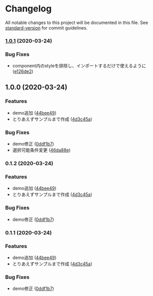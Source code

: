 # Changelog

All notable changes to this project will be documented in this file. See [standard-version](https://github.com/conventional-changelog/standard-version) for commit guidelines.

### [1.0.1](https://github.com/remu1519/VueDragMove/compare/v1.0.0...v1.0.1) (2020-03-24)


### Bug Fixes

* component内のstyleを排除し、インポートするだけで使えるように ([e126de2](https://github.com/remu1519/VueDragMove/commit/e126de2a4f58013f12e37e4a233d41b6fea17ace))

## 1.0.0 (2020-03-24)


### Features

* demo追加 ([44bee49](https://github.com/remu1519/VueDragMove/commit/44bee498a147c17b751b852ace3211ceeaa465a7))
* とりあえずサンプルまで作成 ([4d3c45a](https://github.com/remu1519/VueDragMove/commit/4d3c45a4663c3d95b98521870d3a3067c2f05568))


### Bug Fixes

* demo修正 ([0ddf1b7](https://github.com/remu1519/VueDragMove/commit/0ddf1b7fdb7028b3cd7e4f1a4d07b73463319943))
* 選択可能条件変更 ([46da88e](https://github.com/remu1519/VueDragMove/commit/46da88e3a0a5c87ea1892189f551caab1871940d))

### 0.1.2 (2020-03-24)


### Features

* demo追加 ([44bee49](https://github.com/remu1519/VueDragMove/commit/44bee498a147c17b751b852ace3211ceeaa465a7))
* とりあえずサンプルまで作成 ([4d3c45a](https://github.com/remu1519/VueDragMove/commit/4d3c45a4663c3d95b98521870d3a3067c2f05568))


### Bug Fixes

* demo修正 ([0ddf1b7](https://github.com/remu1519/VueDragMove/commit/0ddf1b7fdb7028b3cd7e4f1a4d07b73463319943))

### 0.1.1 (2020-03-24)


### Features

* demo追加 ([44bee49](https://github.com/remu1519/VueDragMove/commit/44bee498a147c17b751b852ace3211ceeaa465a7))
* とりあえずサンプルまで作成 ([4d3c45a](https://github.com/remu1519/VueDragMove/commit/4d3c45a4663c3d95b98521870d3a3067c2f05568))


### Bug Fixes

* demo修正 ([0ddf1b7](https://github.com/remu1519/VueDragMove/commit/0ddf1b7fdb7028b3cd7e4f1a4d07b73463319943))
